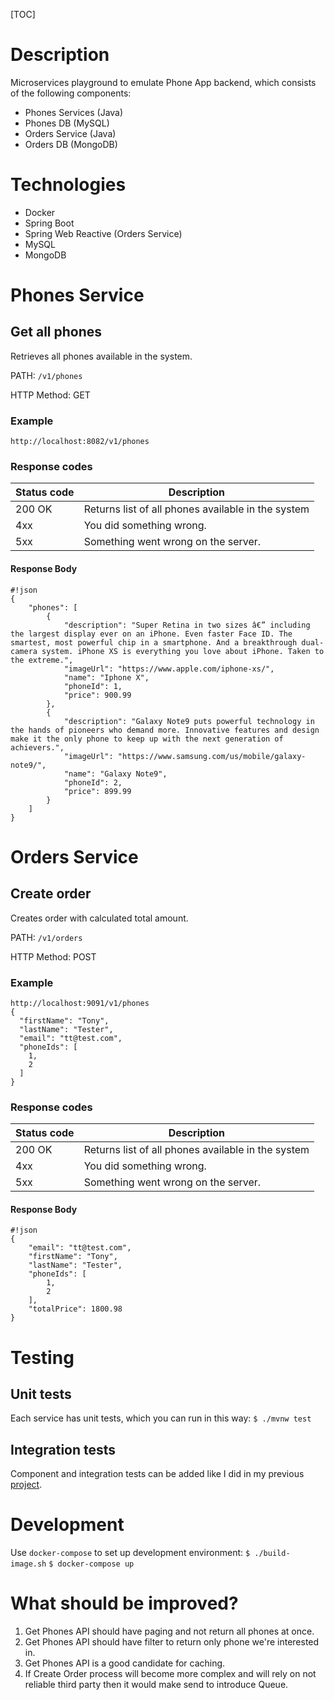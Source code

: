 [TOC]

# Description
Microservices playground to emulate Phone App backend, which consists of the following components:
- Phones Services (Java)
- Phones DB (MySQL)
- Orders Service (Java)
- Orders DB (MongoDB)

# Technologies
- Docker
- Spring Boot
- Spring Web Reactive (Orders Service)
- MySQL
- MongoDB

# Phones Service

## Get all phones
Retrieves all phones available in the system.

PATH: `/v1/phones`

HTTP Method: GET

### Example
```
http://localhost:8082/v1/phones
```

### Response codes
| Status code | Description |
| --- | --- |
| 200 OK | Returns list of all phones available in the system |
| 4xx | You did something wrong. |
| 5xx | Something went wrong on the server. |

#### Response Body

```
#!json
{
    "phones": [
        {
            "description": "Super Retina in two sizes â€” including the largest display ever on an iPhone. Even faster Face ID. The smartest, most powerful chip in a smartphone. And a breakthrough dual-camera system. iPhone XS is everything you love about iPhone. Taken to the extreme.",
            "imageUrl": "https://www.apple.com/iphone-xs/",
            "name": "Iphone X",
            "phoneId": 1,
            "price": 900.99
        },
        {
            "description": "Galaxy Note9 puts powerful technology in the hands of pioneers who demand more. Innovative features and design make it the only phone to keep up with the next generation of achievers.",
            "imageUrl": "https://www.samsung.com/us/mobile/galaxy-note9/",
            "name": "Galaxy Note9",
            "phoneId": 2,
            "price": 899.99
        }
    ]
}
```

# Orders Service

## Create order
Creates order with calculated total amount.

PATH: `/v1/orders`

HTTP Method: POST

### Example
```
http://localhost:9091/v1/phones
{
  "firstName": "Tony",
  "lastName": "Tester",
  "email": "tt@test.com",
  "phoneIds": [
    1,
    2
  ]
}
```

### Response codes
| Status code | Description |
| --- | --- |
| 200 OK | Returns list of all phones available in the system |
| 4xx | You did something wrong. |
| 5xx | Something went wrong on the server. |

#### Response Body

```
#!json
{
    "email": "tt@test.com",
    "firstName": "Tony",
    "lastName": "Tester",
    "phoneIds": [
        1,
        2
    ],
    "totalPrice": 1800.98
}
```

# Testing

## Unit tests
Each service has unit tests, which you can run in this way:
`$ ./mvnw test`

## Integration tests
Component and integration tests can be added like I did in my previous [project](https://github.com/isaranchuk/integration-testing-demo).

# Development
Use `docker-compose` to set up development environment:
`$ ./build-image.sh`
`$ docker-compose up`

# What should be improved?
1. Get Phones API should have paging and not return all phones at once.
2. Get Phones API should have filter to return only phone we're interested in.
3. Get Phones API is a good candidate for caching.
4. If Create Order process will become more complex and will rely on not reliable third party then it would make send to introduce Queue.